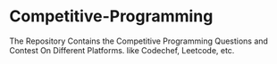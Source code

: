 # Competitive-Programming
The Repository Contains the Competitive Programming Questions and Contest On Different Platforms. like Codechef, Leetcode, etc.
